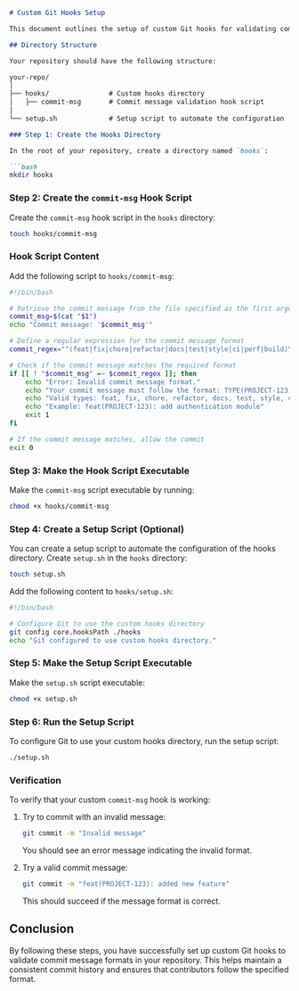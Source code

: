 ```markdown
# Custom Git Hooks Setup

This document outlines the setup of custom Git hooks for validating commit messages in your repository. Specifically, we will configure a `commit-msg` hook to ensure that commit messages follow a specified format.

## Directory Structure

Your repository should have the following structure:

your-repo/
│
├── hooks/               # Custom hooks directory
│   ├── commit-msg       # Commit message validation hook script
│
└── setup.sh             # Setup script to automate the configuration

### Step 1: Create the Hooks Directory

In the root of your repository, create a directory named `hooks`:

```bash
mkdir hooks
```

### Step 2: Create the `commit-msg` Hook Script

Create the `commit-msg` hook script in the `hooks` directory:

```bash
touch hooks/commit-msg
```

### Hook Script Content

Add the following script to `hooks/commit-msg`:

```bash
#!/bin/bash

# Retrieve the commit message from the file specified as the first argument
commit_msg=$(cat "$1")
echo "Commit message: '$commit_msg'"

# Define a regular expression for the commit message format
commit_regex="^(feat|fix|chore|refactor|docs|test|style|ci|perf|build)\([A-Z]+-[0-9]+\): .+"

# Check if the commit message matches the required format
if [[ ! "$commit_msg" =~ $commit_regex ]]; then
    echo "Error: Invalid commit message format."
    echo "Your commit message must follow the format: TYPE(PROJECT-123): description."
    echo "Valid types: feat, fix, chore, refactor, docs, test, style, ci, perf, build"
    echo "Example: feat(PROJECT-123): add authentication module"
    exit 1
fi

# If the commit message matches, allow the commit
exit 0
```

### Step 3: Make the Hook Script Executable

Make the `commit-msg` script executable by running:

```bash
chmod +x hooks/commit-msg
```

### Step 4: Create a Setup Script (Optional)

You can create a setup script to automate the configuration of the hooks directory. Create `setup.sh` in the `hooks` directory:

```bash
touch setup.sh
```

Add the following content to `hooks/setup.sh`:

```bash
#!/bin/bash

# Configure Git to use the custom hooks directory
git config core.hooksPath ./hooks
echo "Git configured to use custom hooks directory."
```

### Step 5: Make the Setup Script Executable

Make the `setup.sh` script executable:

```bash
chmod +x setup.sh
```

### Step 6: Run the Setup Script

To configure Git to use your custom hooks directory, run the setup script:

```bash
./setup.sh
```

### Verification

To verify that your custom `commit-msg` hook is working:

1. Try to commit with an invalid message:

   ```bash
   git commit -m "Invalid message"
   ```

   You should see an error message indicating the invalid format.

2. Try a valid commit message:

   ```bash
   git commit -m "feat(PROJECT-123): added new feature"
   ```

   This should succeed if the message format is correct.

## Conclusion

By following these steps, you have successfully set up custom Git hooks to validate commit message formats in your repository. This helps maintain a consistent commit history and ensures that contributors follow the specified format.
